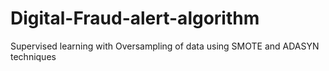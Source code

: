 # Digital-Fraud-alert-algorithm
Supervised learning with Oversampling of data using SMOTE and ADASYN techniques

